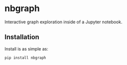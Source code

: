 nbgraph
=======

Interactive graph exploration inside of a Jupyter notebook.

Installation
------------

Install is as simple as:

    pip install nbgraph

